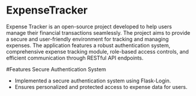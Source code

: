 # ExpenseTracker

Expense Tracker is an open-source project developed to help users manage their financial transactions seamlessly. The project aims to provide a secure and user-friendly environment for tracking and managing expenses. The application features a robust authentication system, comprehensive expense tracking module, role-based access controls, and efficient communication through RESTful API endpoints.

#Features
Secure Authentication System

 - Implemented a secure authentication system using Flask-Login.
 - Ensures personalized and protected access to expense data for users.
